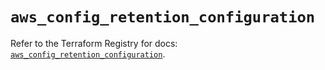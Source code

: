 # `aws_config_retention_configuration`

Refer to the Terraform Registry for docs: [`aws_config_retention_configuration`](https://registry.terraform.io/providers/hashicorp/aws/5.93.0/docs/resources/config_retention_configuration).
